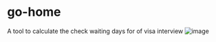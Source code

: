 # go-home
A tool to calculate the check waiting days for of visa interview
![image](https://user-images.githubusercontent.com/29631279/231675153-752d4eb2-385c-44f1-b315-3aa1752d36f3.png)
